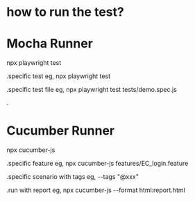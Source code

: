 how to run the test?
===================================================================
Mocha Runner
===================================================================


npx playwright test

.specific test eg, npx playwright test

.specific test file eg, npx playwright test tests/demo.spec.js

.


Cucumber Runner
===================================================================
npx cucumber-js 

.specific feature eg, npx cucumber-js features/EC_login.feature

.specific scenario with tags eg, --tags "@xxx"

.run with report  eg, npx cucumber-js --format html:report.html

